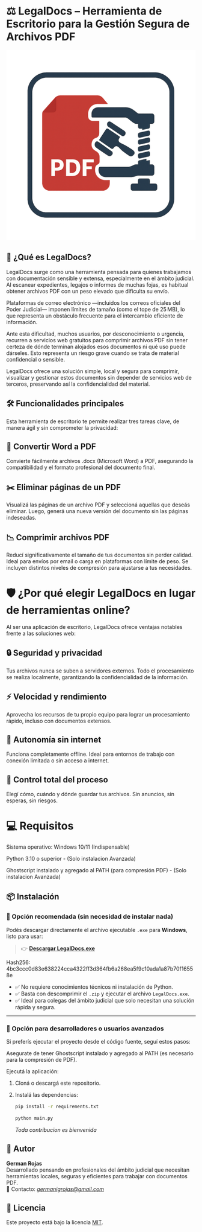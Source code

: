 
# ⚖️ LegalDocs – Herramienta de Escritorio para la Gestión Segura de Archivos PDF

![Logo de la Aplicación](logo.png)





## 🧾 ¿Qué es LegalDocs?
LegalDocs surge como una herramienta pensada para quienes trabajamos con documentación sensible y extensa, especialmente en el ámbito judicial. Al escanear expedientes, legajos o informes de muchas fojas, es habitual obtener archivos PDF con un peso elevado que dificulta su envío.

Plataformas de correo electrónico —incluidos los correos oficiales del Poder Judicial— imponen límites de tamaño (como el tope de 25 MB), lo que representa un obstáculo frecuente para el intercambio eficiente de información.

Ante esta dificultad, muchos usuarios, por desconocimiento o urgencia, recurren a servicios web gratuitos para comprimir archivos PDF sin tener certeza de dónde terminan alojados esos documentos ni qué uso puede dárseles. Esto representa un riesgo grave cuando se trata de material confidencial o sensible.

LegalDocs ofrece una solución simple, local y segura para comprimir, visualizar y gestionar estos documentos sin depender de servicios web de terceros, preservando así la confidencialidad del material.

## 🛠️ Funcionalidades principales
Esta herramienta de escritorio te permite realizar tres tareas clave, de manera ágil y sin comprometer la privacidad:

## 📄 Convertir Word a PDF
Convierte fácilmente archivos .docx (Microsoft Word) a PDF, asegurando la compatibilidad y el formato profesional del documento final.

## ✂️ Eliminar páginas de un PDF
Visualizá las páginas de un archivo PDF y seleccioná aquellas que deseás eliminar. Luego, generá una nueva versión del documento sin las páginas indeseadas.

## 📉 Comprimir archivos PDF
Reducí significativamente el tamaño de tus documentos sin perder calidad. Ideal para envíos por email o carga en plataformas con límite de peso. Se incluyen distintos niveles de compresión para ajustarse a tus necesidades.


# 🛡️ ¿Por qué elegir LegalDocs en lugar de herramientas online?
Al ser una aplicación de escritorio, LegalDocs ofrece ventajas notables frente a las soluciones web:

## 🔒 Seguridad y privacidad
Tus archivos nunca se suben a servidores externos. Todo el procesamiento se realiza localmente, garantizando la confidencialidad de la información.

## ⚡ Velocidad y rendimiento
Aprovecha los recursos de tu propio equipo para lograr un procesamiento rápido, incluso con documentos extensos.

## 📶 Autonomía sin internet
Funciona completamente offline. Ideal para entornos de trabajo con conexión limitada o sin acceso a internet.

## 🧭 Control total del proceso
Elegí cómo, cuándo y dónde guardar tus archivos. Sin anuncios, sin esperas, sin riesgos.


# 💻 Requisitos 

Sistema operativo: Windows 10/11 (Indispensable)

Python 3.10 o superior - (Solo instalacion Avanzada)

Ghostscript instalado y agregado al PATH (para compresión PDF) - (Solo instalacion Avanzada)



## 📦 Instalación

### 🔹 Opción recomendada (sin necesidad de instalar nada)

Podés descargar directamente el archivo ejecutable `.exe` para **Windows**, listo para usar:

> 👉 **[Descargar LegalDocs.exe](https://github.com/Gh3rmy/LegalDocsPDF/releases/download/v1.0.0/LegalDocsPDF.exe)**  
>
Hash256: 4bc3ccc0d83e638224cca4322ff3d364fb6a268ea5f9c10ada1a87b70f16558e

- ✅ No requiere conocimientos técnicos ni instalación de Python.
- ✅ Basta con descomprimir el `.zip` y ejecutar el archivo `LegalDocs.exe`.
- ✅ Ideal para colegas del ámbito judicial que solo necesitan una solución rápida y segura.

---

### 🔸 Opción para desarrolladores o usuarios avanzados

Si preferís ejecutar el proyecto desde el código fuente, seguí estos pasos:

Asegurate de tener Ghostscript instalado y agregado al PATH (es necesario para la compresión de PDF).

Ejecutá la aplicación:

1. Cloná o descargá este repositorio.
2. Instalá las dependencias:
   ```bash
   pip install -r requirements.txt
    ```
    ```bash
   python main.py
    ```

    *Toda contribucion es bienvenida*

## 👤 Autor

**German Rojas**  
Desarrollado pensando en profesionales del ámbito judicial que necesitan herramientas locales, seguras y eficientes para trabajar con documentos PDF.  
📧 Contacto: *germanigrojas@gmail.com*

## 📝 Licencia

Este proyecto está bajo la licencia [MIT](https://choosealicense.com/licenses/mit/).


